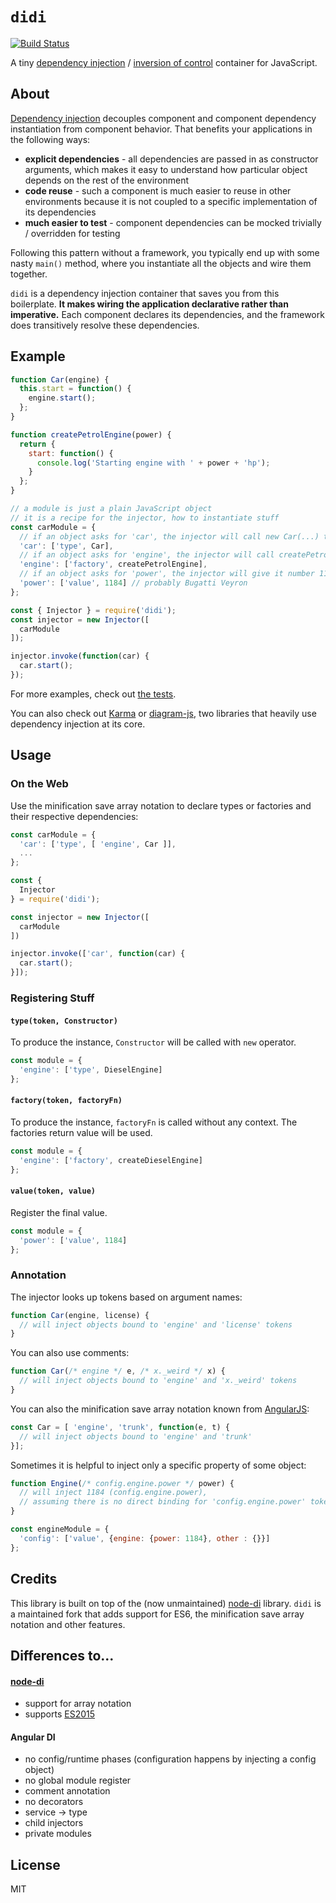 # `didi`

[![Build Status](https://img.shields.io/github/workflow/status/nikku/didi/ci)](https://github.com/nikku/didi/actions?query=workflow%3Aci)

A tiny [dependency injection](https://en.wikipedia.org/wiki/Dependency_injection) / [inversion of control](https://en.wikipedia.org/wiki/Inversion_of_control) container for JavaScript.

## About

[Dependency injection](https://en.wikipedia.org/wiki/Dependency_injection) decouples component and component dependency instantiation from component behavior. That benefits your applications in the following ways:

- **explicit dependencies** - all dependencies are passed in as constructor arguments, which makes it easy to understand how particular object depends on the rest of the environment
- **code reuse** - such a component is much easier to reuse in other environments because it is not coupled to a specific implementation of its dependencies
- **much easier to test** - component dependencies can be mocked trivially / overridden for testing

Following this pattern without a framework, you typically end up with some nasty `main()` method, where you instantiate all the objects and wire them together.

`didi` is a dependency injection container that saves you from this boilerplate. **It makes wiring the application declarative rather than imperative.** Each component declares its dependencies, and the framework does transitively resolve these dependencies.


## Example

```js
function Car(engine) {
  this.start = function() {
    engine.start();
  };
}

function createPetrolEngine(power) {
  return {
    start: function() {
      console.log('Starting engine with ' + power + 'hp');
    }
  };
}

// a module is just a plain JavaScript object
// it is a recipe for the injector, how to instantiate stuff
const carModule = {
  // if an object asks for 'car', the injector will call new Car(...) to produce it
  'car': ['type', Car],
  // if an object asks for 'engine', the injector will call createPetrolEngine(...) to produce it
  'engine': ['factory', createPetrolEngine],
  // if an object asks for 'power', the injector will give it number 1184
  'power': ['value', 1184] // probably Bugatti Veyron
};

const { Injector } = require('didi');
const injector = new Injector([
  carModule
]);

injector.invoke(function(car) {
  car.start();
});
```

For more examples, check out [the tests](https://github.com/nikku/didi/blob/master/test/injector.spec.js).

You can also check out [Karma](https://github.com/karma-runner/karma) or [diagram-js](https://github.com/bpmn-io/diagram-js), two libraries that heavily use dependency injection at its core.


## Usage

### On the Web

Use the minification save array notation to declare types or factories and their respective dependencies:

```javascript
const carModule = {
  'car': ['type', [ 'engine', Car ]],
  ...
};

const {
  Injector
} = require('didi');

const injector = new Injector([
  carModule
])

injector.invoke(['car', function(car) {
  car.start();
}]);
```


### Registering Stuff

#### `type(token, Constructor)`

To produce the instance, `Constructor` will be called with `new` operator.
```js
const module = {
  'engine': ['type', DieselEngine]
};
```

#### `factory(token, factoryFn)`

To produce the instance, `factoryFn` is called without any context. The factories return value will be used.

```js
const module = {
  'engine': ['factory', createDieselEngine]
};
```

#### `value(token, value)`

Register the final value.

```js
const module = {
  'power': ['value', 1184]
};
```


### Annotation

The injector looks up tokens based on argument names:

```js
function Car(engine, license) {
  // will inject objects bound to 'engine' and 'license' tokens
}
```

You can also use comments:
```js
function Car(/* engine */ e, /* x._weird */ x) {
  // will inject objects bound to 'engine' and 'x._weird' tokens
}
```

You can also the minification save array notation known from [AngularJS][AngularJS]:
```js
const Car = [ 'engine', 'trunk', function(e, t) {
  // will inject objects bound to 'engine' and 'trunk'
}];
```

Sometimes it is helpful to inject only a specific property of some object:
```js
function Engine(/* config.engine.power */ power) {
  // will inject 1184 (config.engine.power),
  // assuming there is no direct binding for 'config.engine.power' token
}

const engineModule = {
  'config': ['value', {engine: {power: 1184}, other : {}}]
};
```

## Credits

This library is built on top of the (now unmaintained) [node-di][node-di] library. `didi` is a maintained fork that adds support for ES6, the minification save array notation and other features.


## Differences to...

#### [node-di][node-di]

- support for array notation
- supports [ES2015](http://babeljs.io/learn-es2015/)

#### Angular DI

- no config/runtime phases (configuration happens by injecting a config object)
- no global module register
- comment annotation
- no decorators
- service -> type
- child injectors
- private modules


## License

MIT


[AngularJS]: http://angularjs.org/
[node-di]: https://github.com/vojtajina/node-di
